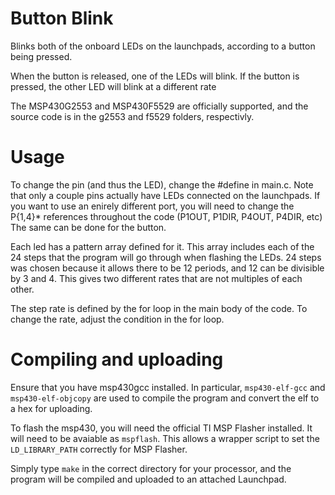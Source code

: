 # Button Blink

Blinks both of the onboard LEDs on the launchpads, according to a button being pressed.

When the button is released, one of the LEDs will blink.
If the button is pressed, the other LED will blink at a different rate

The MSP430G2553 and MSP430F5529 are officially supported, and the source code is in the g2553 and f5529 folders, respectivly.

# Usage

To change the pin (and thus the LED), change the #define in main.c. Note that only a couple pins actually have LEDs connected on the launchpads.
If you want to use an enirely different port, you will need to change the P{1,4}* references throughout the code (P1OUT, P1DIR, P4OUT, P4DIR, etc)
The same can be done for the button.

Each led has a pattern array defined for it. This array includes each of the 24 steps that the program will go through when flashing the LEDs. 24 steps was chosen because it allows there to be 12 periods, and 12 can be divisible by 3 and 4. This gives two different rates that are not multiples of each other.

The step rate is defined by the for loop in the main body of the code. To change the rate, adjust the condition in the for loop.

# Compiling and uploading

Ensure that you have msp430gcc installed. In particular, `msp430-elf-gcc` and `msp430-elf-objcopy` are used to compile the program and convert the elf to a hex for uploading.

To flash the msp430, you will need the official TI MSP Flasher installed. It will need to be avaiable as `mspflash`. This allows a wrapper script to set the `LD_LIBRARY_PATH` correctly for MSP Flasher.

Simply type `make` in the correct directory for your processor, and the program will be compiled and uploaded to an attached Launchpad.

